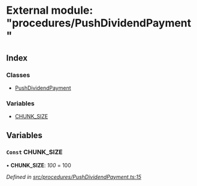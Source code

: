 # External module: "procedures/PushDividendPayment"

## Index

### Classes

- [PushDividendPayment](../classes/_procedures_pushdividendpayment_.pushdividendpayment.md)

### Variables

- [CHUNK_SIZE](_procedures_pushdividendpayment_.md#const-chunk_size)

## Variables

### `Const` CHUNK_SIZE

• **CHUNK_SIZE**: _100_ = 100

_Defined in [src/procedures/PushDividendPayment.ts:15](https://github.com/PolymathNetwork/polymath-sdk/blob/660aba8/src/procedures/PushDividendPayment.ts#L15)_
